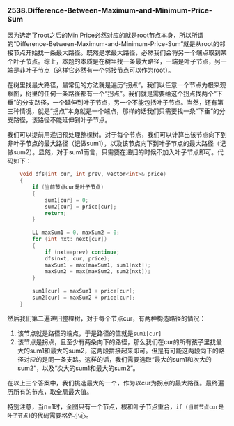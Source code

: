 ### 2538.Difference-Between-Maximum-and-Minimum-Price-Sum

因为选定了root之后的Min Price必然对应的就是root节点本身，所以所谓的“Difference-Between-Maximum-and-Minimum-Price-Sum”就是从root的邻接节点开始找一条最大路径。既然是求最大路径，必然我们会将另一个端点取到某个叶子节点。综上，本题的本质是在树里找一条最大路径，一端是叶子节点，另一端是非叶子节点（这样它必然有一个邻接节点可以作为root）。

在树里找最大路径，最常见的方法就是遍历“拐点”。我们以任意一个节点为根来观察图，树里的任何一条路径都有一个“拐点”。我们就是需要给这个拐点找两个“下垂”的分支路径，一个延伸到叶子节点，另一个不能包括叶子节点。当然，还有第三种情况，就是“拐点”本身就是一个端点，那样的话我们只需要找一条“下垂”的分支路径，该路径不能延伸到叶子节点。

我们可以提前用递归预处理整棵树。对于每个节点，我们可以计算出该节点向下到非叶子节点的最大路径（记做sum1），以及该节点向下到叶子节点的最大路径（记做sum2）。显然，对于sum1而言，只需要在递归的时候不加入叶子节点即可。代码如下：
```cpp
    void dfs(int cur, int prev, vector<int>& price)
    {
        if (当前节点cur是叶子节点)
        {
            sum1[cur] = 0;
            sum2[cur] = price[cur];
            return;            
        }
        
        LL maxSum1 = 0, maxSum2 = 0;
        for (int nxt: next[cur])
        {
            if (nxt==prev) continue;
            dfs(nxt, cur, price);
            maxSum1 = max(maxSum1, sum1[nxt]);
            maxSum2 = max(maxSum2, sum2[nxt]);
        }
        
        sum1[cur] = maxSum1 + price[cur];
        sum2[cur] = maxSum2 + price[cur];
    }
```

然后我们第二遍递归整棵树，对于每个节点cur，有两种构造路径的情况：
1. 该节点就是路径的端点，于是路径的值就是`sum1[cur]`
2. 该节点是拐点，且至少有两条向下的路径，那么我们在cur的所有孩子里找最大的sum1和最大的sum2，这两段拼接起来即可。但是有可能这两段向下的路径对应的是同一条支路。这样的话，我们需要选取“最大的sum1和次大的sum2”，以及“次大的sum1和最大的sum2”。

在以上三个答案中，我们挑选最大的一个，作为以cur为拐点的最大路径。最终遍历所有的节点，取全局最大值。

特别注意，当n=1时，全图只有一个节点，根和叶子节点重合，`if (当前节点cur是叶子节点)`的代码需要格外小心。


